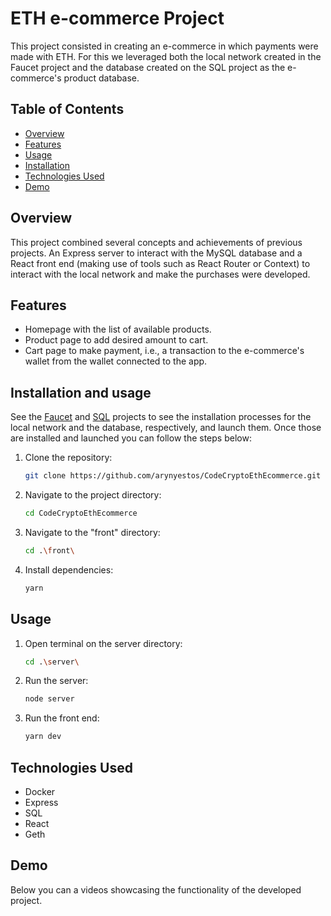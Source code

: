 # ETH e-commerce Project

This project consisted in creating an e-commerce in which payments were made with ETH. For this we leveraged both the local network created in the Faucet project and the database created on the SQL project as the e-commerce's product database.

## Table of Contents
- [Overview](#overview)
- [Features](#features)
- [Usage](#usage)
- [Installation](#installation)
- [Technologies Used](#technologies-used)
- [Demo](#demo)

## Overview

This project combined several concepts and achievements of previous projects. An Express server to interact with the MySQL database and a React front end (making use of tools such as React Router or Context) to interact with the local network and make the purchases were developed.

## Features

- Homepage with the list of available products.
- Product page to add desired amount to cart.
- Cart page to make payment, i.e., a transaction to the e-commerce's wallet from the wallet connected to the app.

## Installation and usage

See the [Faucet](https://github.com/arynyestos/CodeCryptoFaucetProject) and [SQL](https://github.com/arynyestos/CodeCryptoSqlProject) projects to see the installation processes for the local network and the database, respectively, and launch them. Once those are installed and launched you can follow the steps below:

1. Clone the repository:

   ```bash
   git clone https://github.com/arynyestos/CodeCryptoEthEcommerce.git
   ```

2. Navigate to the project directory:

   ```bash
   cd CodeCryptoEthEcommerce
   ```

3. Navigate to the "front" directory:

   ```bash
   cd .\front\
   ```
   
4. Install dependencies:
   ```bash
   yarn
   ```
  
   
     
## Usage
   
1. Open terminal on the server directory:
   ```bash
   cd .\server\  
   ```
2. Run the server:
    ```bash
    node server 
    ```
3. Run the front end:
   ```bash
   yarn dev
   ```

## Technologies Used
- Docker
- Express
- SQL
- React
- Geth

## Demo

Below you can a videos showcasing the functionality of the developed project.



